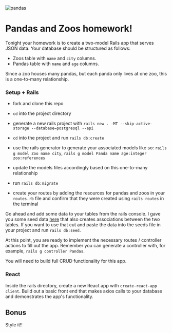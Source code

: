 ![pandas](https://media3.giphy.com/media/TRuV1HrNrNmP6/giphy.gif)

# Pandas and Zoos homework!

Tonight your homework is to create a two-model Rails app that serves JSON data. Your database should be structured as follows:

- Zoos table with `name` and `city` columns.
- Pandas table with `name` and `age` columns.

Since a zoo houses many pandas, but each panda only lives at one zoo, this is a one-to-many relationship.

### Setup + Rails

- fork and clone this repo

- `cd` into the project directory

- generate a new rails project with `rails new . -MT --skip-active-storage --database=postgresql --api`

- `cd` into the project and run `rails db:create`

- use the rails generator to generate your associated models like so: `rails g model Zoo name city`, `rails g model Panda name age:integer zoo:references`

- update the models files accordingly based on this one-to-many relationship

- run `rails db:migrate`

- create your routes by adding the resources for pandas and zoos in your `routes.rb` file and confirm that they were created using `rails routes` in the terminal

Go ahead and add some data to your tables from the rails console. I gave you some seed data [here](seeds.rb) that also creates associations between the two tables. If you want to use that cut and paste the data into the seeds file in your project and run `rails db:seed`.

At this point, you are ready to implement the necessary routes / controller actions to fill out the app. Remember you can generate a controller with, for example, `rails g controller Pandas`. 

You will need to build full CRUD functionality for this app.

### React

Inside the rails directory, create a new React app with `create-react-app client`. Build out a basic front end that makes axios calls to your database and demonstrates the app's functionality.

## Bonus

Style it!!
